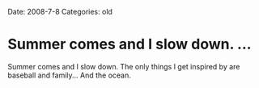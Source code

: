 Date: 2008-7-8
Categories: old

# Summer comes and I slow down. ...

Summer comes and I slow down. The only things I get inspired by are baseball and family... And the ocean.
